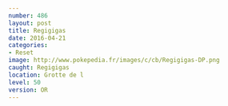 ```yaml
---
number: 486
layout: post
title: Regigigas
date: 2016-04-21
categories:
- Reset
image: http://www.pokepedia.fr/images/c/cb/Regigigas-DP.png
caught: Regigigas
location: Grotte de l
level: 50
version: OR
---
```

